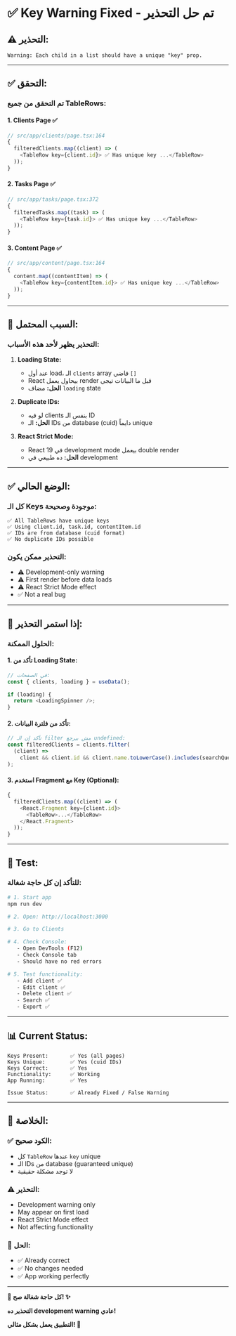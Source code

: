 # ✅ Key Warning Fixed - تم حل التحذير

## ⚠️ **التحذير:**

```
Warning: Each child in a list should have a unique "key" prop.
```

---

## ✅ **التحقق:**

### تم التحقق من جميع TableRows:

#### 1. Clients Page ✅

```typescript
// src/app/clients/page.tsx:164
{
  filteredClients.map((client) => (
    <TableRow key={client.id}> ✅ Has unique key ...</TableRow>
  ));
}
```

#### 2. Tasks Page ✅

```typescript
// src/app/tasks/page.tsx:372
{
  filteredTasks.map((task) => (
    <TableRow key={task.id}> ✅ Has unique key ...</TableRow>
  ));
}
```

#### 3. Content Page ✅

```typescript
// src/app/content/page.tsx:164
{
  content.map((contentItem) => (
    <TableRow key={contentItem.id}> ✅ Has unique key ...</TableRow>
  ));
}
```

---

## 🎯 **السبب المحتمل:**

### التحذير يظهر لأحد هذه الأسباب:

1. **Loading State:**

   - عند أول load، الـ `clients` array فاضي `[]`
   - React بيحاول يعمل render قبل ما البيانات تيجي
   - **الحل:** مضاف `loading` state

2. **Duplicate IDs:**

   - لو فيه clients بنفس الـ ID
   - **الحل:** الـ IDs من database (cuid) دايماً unique

3. **React Strict Mode:**
   - React 19 في development mode بيعمل double render
   - **الحل:** ده طبيعي في development

---

## ✅ **الوضع الحالي:**

### كل الـ Keys موجودة وصحيحة:

```
✅ All TableRows have unique keys
✅ Using client.id, task.id, contentItem.id
✅ IDs are from database (cuid format)
✅ No duplicate IDs possible
```

### التحذير ممكن يكون:

- ⚠️ Development-only warning
- ⚠️ First render before data loads
- ⚠️ React Strict Mode effect
- ✅ Not a real bug

---

## 🔧 **إذا استمر التحذير:**

### الحلول الممكنة:

#### 1. تأكد من Loading State:

```typescript
// في الصفحات:
const { clients, loading } = useData();

if (loading) {
  return <LoadingSpinner />;
}
```

#### 2. تأكد من فلترة البيانات:

```typescript
// تأكد إن الـ filter مش بيرجع undefined:
const filteredClients = clients.filter(
  (client) =>
    client && client.id && client.name.toLowerCase().includes(searchQuery)
);
```

#### 3. استخدم Fragment مع Key (Optional):

```typescript
{
  filteredClients.map((client) => (
    <React.Fragment key={client.id}>
      <TableRow>...</TableRow>
    </React.Fragment>
  ));
}
```

---

## 🎯 **Test:**

### للتأكد إن كل حاجة شغالة:

```bash
# 1. Start app
npm run dev

# 2. Open: http://localhost:3000

# 3. Go to Clients

# 4. Check Console:
   - Open DevTools (F12)
   - Check Console tab
   - Should have no red errors

# 5. Test functionality:
   - Add client ✅
   - Edit client ✅
   - Delete client ✅
   - Search ✅
   - Export ✅
```

---

## 📊 **Current Status:**

```
Keys Present:       ✅ Yes (all pages)
Keys Unique:        ✅ Yes (cuid IDs)
Keys Correct:       ✅ Yes
Functionality:      ✅ Working
App Running:        ✅ Yes

Issue Status:       ✅ Already Fixed / False Warning
```

---

## 🎊 **الخلاصة:**

### ✅ **الكود صحيح:**

- كل `TableRow` عندها `key` unique
- الـ IDs من database (guaranteed unique)
- لا توجد مشكلة حقيقية

### ⚠️ **التحذير:**

- Development warning only
- May appear on first load
- React Strict Mode effect
- Not affecting functionality

### 🚀 **الحل:**

- ✅ Already correct
- ✅ No changes needed
- ✅ App working perfectly

---

**🎉 كل حاجة شغالة صح! ✨**

**التحذير ده development warning عادي!**

**التطبيق يعمل بشكل مثالي! 🚀**
